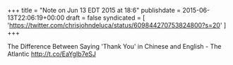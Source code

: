 +++
title = "Note on Jun 13 EDT 2015 at 18:6"
publishdate = 2015-06-13T22:06:19+00:00
draft = false
syndicated = [ 'https://twitter.com/chrisjohndeluca/status/609844270753824800?s=20' ]
+++

The Difference Between Saying 'Thank You' in Chinese and English - The Atlantic http://t.co/EaYgIb7eSJ

